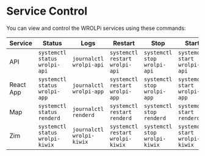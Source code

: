 # Service Control

You can view and control the WROLPi services using these commands:

| Service   | Status                          | Logs                      | Restart                          | Stop                          | Start                          |
|-----------|---------------------------------|---------------------------|----------------------------------|-------------------------------|--------------------------------|
| API       | `systemctl status wrolpi-api`   | `journalctl wrolpi-api`   | `systemctl restart wrolpi-api`   | `systemctl stop wrolpi-api`   | `systemctl start wrolpi-api`   |
| React App | `systemctl status wrolpi-app`   | `journalctl wrolpi-app`   | `systemctl restart wrolpi-app`   | `systemctl stop wrolpi-app`   | `systemctl start wrolpi-app`   |
| Map       | `systemctl status renderd`      | `journalctl renderd`      | `systemctl restart renderd`      | `systemctl stop renderd`      | `systemctl start renderd`      |
| Zim       | `systemctl status wrolpi-kiwix` | `journalctl wrolpi-kiwix` | `systemctl restart wrolpi-kiwix` | `systemctl stop wrolpi-kiwix` | `systemctl start wrolpi-kiwix` |
